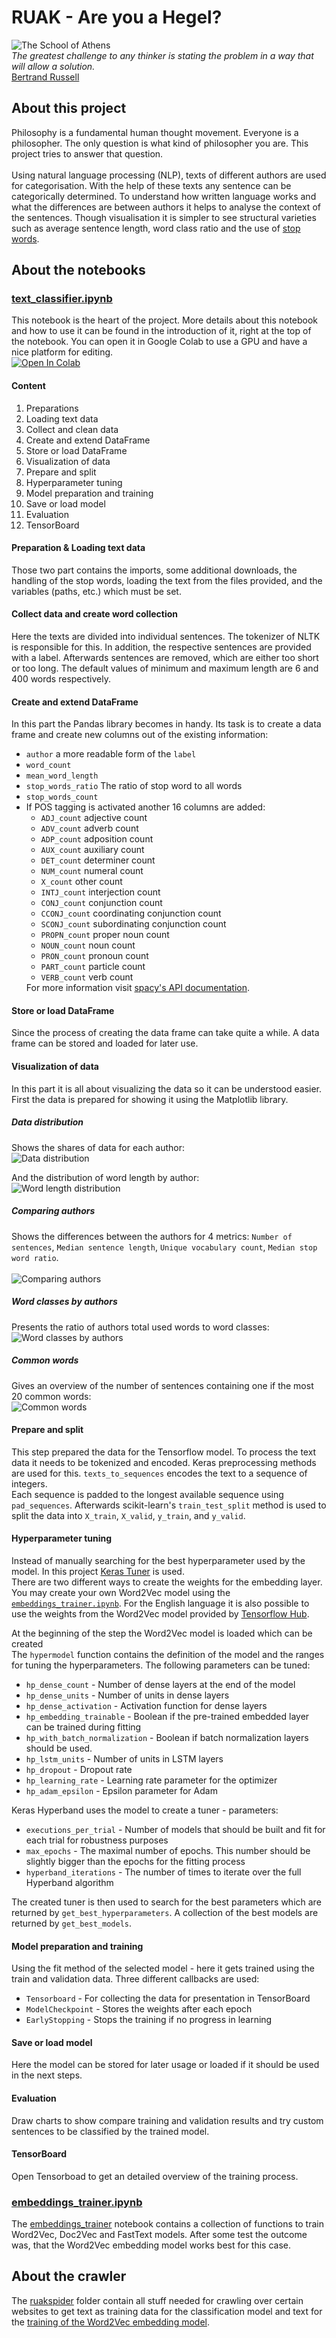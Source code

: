 <h1>RUAK - Are you a Hegel?</h1>

<img src="https://github.com/stoffy/RUAK/blob/master/images/The_School_of_Athens.jpg" alt="The School of Athens"><br>
<i>The greatest challenge to any thinker is stating the problem in a way that will allow a solution.</i><br>
<a href="https://en.wikipedia.org/wiki/Bertrand_Russell">Bertrand Russell</a>

<h2>About this project</h2>
Philosophy is a fundamental human thought movement. Everyone is a philosopher. The only question is what kind of philosopher you are. This project tries to answer that question.<br><br>
Using natural language processing (NLP), texts of different authors are used for categorisation.
With the help of these texts any sentence can be categorically determined.
To understand how written language works and what the differences are between authors it helps to analyse the context of the sentences. Though visualisation it is simpler to see structural varieties such as average sentence length, word class ratio and the use of <a href="https://en.wikipedia.org/wiki/Stop_word">stop words</a>.

<h2>About the notebooks</h2>
<h3><u>text_classifier.ipynb</u></h3>
This notebook is the heart of the project. More details about this notebook and how to use it can be found in the introduction of it, right at the top of the notebook. 
You can open it in Google Colab to use a GPU and have a nice platform for editing.<br>
<a href="https://colab.research.google.com/github/stoffy/RUAK-text-classifier/blob/master/notebooks/text_classifier.ipynb">
  <img src="https://colab.research.google.com/assets/colab-badge.svg" alt="Open In Colab"/>
</a><br>

<h4>Content</h4>
<ol>
	<li>Preparations</li>
	<li>Loading text data</li>
	<li>Collect and clean data</li>
	<li>Create and extend DataFrame</li>
	<li>Store or load DataFrame</li>
	<li>Visualization of data</li>
	<li>Prepare and split</li>
	<li>Hyperparameter tuning</li>
	<li>Model preparation and training</li>
	<li>Save or load model</li>
	<li>Evaluation</li>
	<li>TensorBoard</li>
</ol>

<h4>Preparation & Loading text data</h4>
Those two part contains the imports, some additional downloads, the handling of the stop words, loading the text from the files provided, and the variables (paths, etc.) which must be set.
 

<h4>Collect data and create word collection</h4>
Here the texts are divided into individual sentences. The tokenizer of NLTK is responsible for this. In addition, the respective sentences are provided with a label. Afterwards sentences are removed, which are either too short or too long. The default values of minimum and maximum length are 6 and 400 words respectively.

<h4>Create and extend DataFrame</h4>
In this part the Pandas library becomes in handy. Its task is to create a data frame and create new columns out of the existing information:
<ul>
	<li><code>author</code> a more readable form of the <code>label</code></li>
	<li><code>word_count</code></li>
	<li><code>mean_word_length</code></li>
	<li><code>stop_words_ratio</code> The ratio of stop word to all words</li>
	<li><code>stop_words_count</code></li>
	<li>If POS tagging is activated another 16 columns are added:
		<ul>
		<li><code>ADJ_count</code> adjective count</li>
		<li><code>ADV_count</code> adverb count</li>
		<li><code>ADP_count</code> adposition count</li>
		<li><code>AUX_count</code> auxiliary count</li>
		<li><code>DET_count</code> determiner count</li>
		<li><code>NUM_count</code> numeral count</li>
		<li><code>X_count</code> other count</li>
		<li><code>INTJ_count</code> interjection count</li>
		<li><code>CONJ_count</code> conjunction count</li>
		<li><code>CCONJ_count</code> coordinating conjunction count</li>
		<li><code>SCONJ_count</code> subordinating conjunction count</li>
		<li><code>PROPN_count</code> proper noun count</li>
		<li><code>NOUN_count</code> noun count</li>
		<li><code>PRON_count</code> pronoun count</li>
		<li><code>PART_count</code> particle count</li>
		<li><code>VERB_count</code> verb count</li>
		</ul>
	For more information visit <a href="https://spacy.io/api/annotation">spacy's API documentation</a>.
	</li>
</ul> 

<h4>Store or load DataFrame</h4>
Since the process of creating the data frame can take quite a while. A data frame can be stored and loaded for later use.

<h4>Visualization of data</h4>
In this part it is all about visualizing the data so it can be understood easier. First the data is prepared for showing it using the Matplotlib library.
<br>

<h5><b>Data distribution</b></h5> 
Shows the shares of data for each author:<br>
<img src="https://github.com/stoffy/RUAK-text-classifier/blob/master/images/data_distribution.png" alt="Data distribution">

And the distribution of word length by author:<br>
<img src="https://github.com/stoffy/RUAK-text-classifier/blob/master/images/word_length_distribution.png" alt="Word length distribution">


<h5><b>Comparing authors</b></h5> 
Shows the differences between the authors for 4 metrics: <code>Number of sentences</code>, <code>Median sentence length</code>, <code>Unique vocabulary count</code>, <code>Median stop word ratio</code>.<br><br>
<img src="https://github.com/stoffy/RUAK-text-classifier/blob/master/images/comparing_authors.png" alt="Comparing authors">

<h5><b>Word classes by authors</b></h5>
Presents the ratio of authors total used words to word classes:<br>
<img src="https://github.com/stoffy/RUAK-text-classifier/blob/master/images/word_classes_by_author.png" alt="Word classes by authors">

<h5><b>Common words</b></h5>
Gives an overview of the number of sentences containing one if the most 20 common words:<br>
<img src="https://github.com/stoffy/RUAK-text-classifier/blob/master/images/common_words.png" alt="Common words">


<h4>Prepare and split</h4>
This step prepared the data for the Tensorflow model. To process the text data it needs to be tokenized and encoded. Keras preprocessing methods are used for this. <code>texts_to_sequences</code> encodes the text to a sequence of integers.<br>Each sequence is padded to the longest available sequence using <code>pad_sequences</code>. Afterwards scikit-learn's <code>train_test_split</code> method is used to split the data into <code>X_train</code>, <code>X_valid</code>, <code>y_train</code>, and <code>y_valid</code>.

<h4>Hyperparameter tuning</h4>
Instead of manually searching for the best hyperparameter used by the model. In this project <a href="https://github.com/keras-team/keras-tuner">Keras Tuner</a> is used.<br>
There are two different ways to create the weights for the embedding layer. You may create your own Word2Vec model using the <a href="https://github.com/stoffy/RUAK-text-classifier/blob/master/notebooks/embeddings_trainer.ipynb"><code>embeddings_trainer.ipynb</code></a>. For the English language it is also possible to use the weights from the Word2Vec model provided by <a href="https://tfhub.dev/google/Wiki-words-500/2">Tensorflow Hub</a>.<br> 

At the beginning of the step the Word2Vec model is loaded which can be created <br> The <code>hypermodel</code> function contains the definition of the model and the ranges for tuning the hyperparameters. The following parameters can be tuned:
<ul>
<li><code>hp_dense_count</code> - Number of dense layers at the end of the model</li>
<li><code>hp_dense_units</code> - Number of units in dense layers</li>
<li><code>hp_dense_activation</code> - Activation function for dense layers</li>
<li><code>hp_embedding_trainable</code> - Boolean if the pre-trained embedded layer can be trained during fitting</li>
<li><code>hp_with_batch_normalization</code> - Boolean if batch normalization layers should be used.</li>
<li><code>hp_lstm_units</code> - Number of units in LSTM layers</li>
<li><code>hp_dropout</code> - Dropout rate</li>
<li><code>hp_learning_rate</code> - Learning rate parameter for the optimizer</li>
<li><code>hp_adam_epsilon</code> - Epsilon parameter for Adam</li>
</ul> 
Keras Hyperband uses the model to create a tuner - parameters:
<ul>
<li><code>executions_per_trial</code> - Number of models that should be built and fit for each trial for robustness purposes</li>
<li><code>max_epochs</code> - The maximal number of epochs. This number should be slightly bigger than the epochs for the fitting process</li>
<li><code>hyperband_iterations</code> - The number of times to iterate over the full Hyperband algorithm</li>
</ul>
The created tuner is then used to search for the best parameters which are returned by <code>get_best_hyperparameters</code>. A collection of the best models are returned by <code>get_best_models</code>.

<h4>Model preparation and training</h4>
Using the fit method of the selected model - here it gets trained using the train and validation data. Three different callbacks are used: 
<ul>
<li><code>Tensorboard</code> - For collecting the data for presentation in TensorBoard</li>
<li><code>ModelCheckpoint</code> - Stores the weights after each epoch</li>
<li><code>EarlyStopping</code> - Stops the training if no progress in learning</li>
</ul>

<h4>Save or load model</h4>
Here the model can be stored for later usage or loaded if it should be used in the next steps.

<h4>Evaluation</h4>
Draw charts to show compare training and validation results and try custom sentences to be classified by the trained model.

<h4>TensorBoard</h4>
Open Tensorboad to get an detailed overview of the training process.
<br>

<h3><u>embeddings_trainer.ipynb</u></h3>
The <a href="https://github.com/stoffy/RUAK/blob/master/notebooks/embeddings_trainer.ipynb">embeddings_trainer</a> notebook contains a collection of functions to train Word2Vec, Doc2Vec and FastText models. After some test the outcome was, that the Word2Vec embedding model works best for this case.

<h2>About the crawler</h2> 
The <a href="https://github.com/stoffy/RUAK/tree/master/ruakspider"> ruakspider</a> folder contain all stuff needed for crawling over certain websites to get text as training data for the classification model and text for the <a href="https://github.com/stoffy/RUAK/blob/master/notebooks/embeddings_trainer.ipynb">training of the Word2Vec embedding model</a>.

